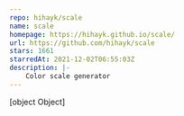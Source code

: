 ```yaml
---
repo: hihayk/scale
name: scale
homepage: https://hihayk.github.io/scale/
url: https://github.com/hihayk/scale
stars: 1661
starredAt: 2021-12-02T06:55:03Z
description: |-
    Color scale generator
---
```


[object Object]
